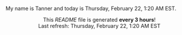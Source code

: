 My name is Tanner and today is Thursday, February 22, 1:20 AM EST.

<p align="center">This <i>README</i> file is generated <b>every 3 hours</b>!</br>Last refresh: Thursday, February 22, 1:20 AM EST<br /></p>
